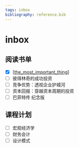 ```yaml
---
tags: inbox
bibliography: reference.bib
---
```


# inbox

## 阅读书单

- [x] [[the_most_important_thing]]
- [ ] 彼得林奇的成功投资
- [ ] 竞争优势：透视企业护城河
- [ ] 资本回报：穿越资本周期的投资
- [ ] 巴菲特传 纪念版

## 课程计划

- [ ] 宏观经济学
- [ ] 财务会计
- [ ] 设计模式

[//begin]: # "Autogenerated link references for markdown compatibility"
[the_most_important_thing]: notes/investment/the_most_important_thing.md "投资中最重要的事情 @marks2011most"
[//end]: # "Autogenerated link references"
